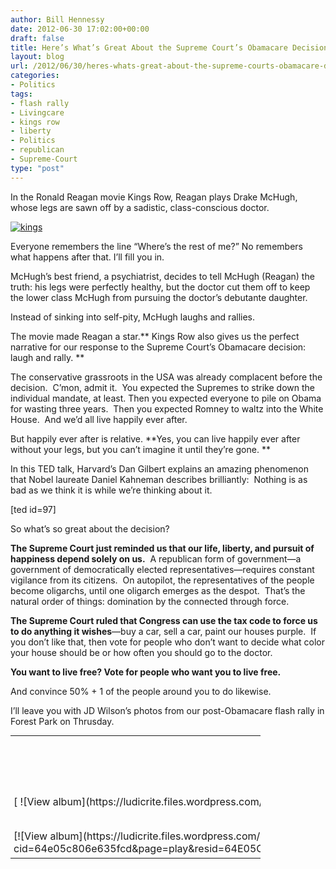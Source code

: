 ```yaml
---
author: Bill Hennessy
date: 2012-06-30 17:02:00+00:00
draft: false
title: Here’s What’s Great About the Supreme Court’s Obamacare Decision
layout: blog
url: /2012/06/30/heres-whats-great-about-the-supreme-courts-obamacare-decision/
categories:
- Politics
tags:
- flash rally
- Livingcare
- kings row
- liberty
- Politics
- republican
- Supreme-Court
type: "post"
---
```


In the Ronald Reagan movie Kings Row, Reagan plays Drake McHugh, whose legs are sawn off by a sadistic, class-conscious doctor.

[![kings](https://ludicrite.files.wordpress.com/2012/06/kings_thumb.jpg)
](https://ludicrite.files.wordpress.com/2012/06/kings.jpg)

Everyone remembers the line “Where’s the rest of me?” No remembers what happens after that. I’ll fill you in.

McHugh’s best friend, a psychiatrist, decides to tell McHugh (Reagan) the truth: his legs were perfectly healthy, but the doctor cut them off to keep the lower class McHugh from pursuing the doctor’s debutante daughter.

Instead of sinking into self-pity, McHugh laughs and rallies.

The movie made Reagan a star.** Kings Row also gives us the perfect narrative for our response to the Supreme Court’s Obamacare decision:  laugh and rally. **

The conservative grassroots in the USA was already complacent before the decision.  C’mon, admit it.  You expected the Supremes to strike down the individual mandate, at least. Then you expected everyone to pile on Obama for wasting three years.  Then you expected Romney to waltz into the White House.  And we’d all live happily ever after.

But happily ever after is relative. **Yes, you can live happily ever after without your legs, but you can’t imagine it until they’re gone. **

In this TED talk, Harvard’s Dan Gilbert explains an amazing phenomenon that Nobel laureate Daniel Kahneman describes brilliantly:  Nothing is as bad as we think it is while we’re thinking about it.

[ted id=97]

So what’s so great about the decision?

**The Supreme Court just reminded us that our life, liberty, and pursuit of happiness depend solely on us.**  A republican form of government—a government of democratically elected representatives—requires constant vigilance from its citizens.  On autopilot, the representatives of the people become oligarchs, until one oligarch emerges as the despot.  That’s the natural order of things: domination by the connected through force.

**The Supreme Court ruled that Congress can use the tax code to force us to do anything it wishes**—buy a car, sell a car, paint our houses purple.  If you don’t like that, then vote for people who don’t want to decide what color your house should be or how often you should go to the doctor.

**You want to live free? Vote for people who want you to live free.**

And convince 50% + 1 of the people around you to do likewise.

I’ll leave you with JD Wilson’s photos from our post-Obamacare flash rally in Forest Park on Thrusday.



<table cellpadding="0" cellspacing="0" style="outline:none;border-style:none;margin:0;padding:0;width:400px;border-collapse:collapse;" border="0" >
<tbody >
<tr >

<td colspan="2" style="outline:none;border-style:none;margin:0;padding:5px 0 5px 5px;width:157px;vertical-align:bottom;" >[ ![View album](https://ludicrite.files.wordpress.com/2012/06/77531900367e0b7e1.png)
](https://skydrive.live.com/redir.aspx?cid=64e05c806e635fcd&page=play&resid=64E05C806E635FCD!561&parid=64E05C806E635FCD!560&type=1&Bsrc=Photomail&Bpub=SDX.Photos&authkey=!AHkuzJgMW5HVLwc)
</td>

<td colspan="3" style="vertical-align:middle;margin:0;padding:5px 5px 5px 0;outline:none;border-style:none;width:223px;" >





[Obamacare Flash Rally by JD Wilson](https://skydrive.live.com/redir.aspx?cid=64e05c806e635fcd&page=browse&resid=64E05C806E635FCD!560&type=5&authkey=!AHkuzJgMW5HVLwc&Bsrc=Photomail&Bpub=SDX.Photos)





<table cellpadding="0" cellspacing="0" style="margin:0;padding:0;outline:none;border-style:none;border-collapse:collapse;width:auto;" border="0" >
<tbody >
<tr >

<td style="vertical-align:top;outline:none;border-style:none;margin:0;padding:10px 15px 6px 0;" >[VIEW SLIDE SHOW](https://skydrive.live.com/redir.aspx?cid=64e05c806e635fcd&page=play&resid=64E05C806E635FCD!560&type=5&authkey=!AHkuzJgMW5HVLwc&Bsrc=Photomail&Bpub=SDX.Photos)
</td>

<td style="vertical-align:top;outline:none;border-style:none;margin:0;padding:10px 0 6px;" >[DOWNLOAD ALL](https://skydrive.live.com/redir.aspx?cid=64e05c806e635fcd&page=downloadphotos&resid=64E05C806E635FCD!560&type=5&Bsrc=Photomail&Bpub=SDX.Photos&authkey=!AHkuzJgMW5HVLwc)
</td>
</tr>
</tbody>
</table>





</td>
</tr>
<tr >

<td style="vertical-align:bottom;outline:none;border-style:none;padding:0 5px 5px;margin:0;width:76px;height:76px;" >[![View album](https://ludicrite.files.wordpress.com/2012/06/493111952816d15c.png)
](https://skydrive.live.com/redir.aspx?cid=64e05c806e635fcd&page=play&resid=64E05C806E635FCD!562&parid=64E05C806E635FCD!560&type=1&Bsrc=Photomail&Bpub=SDX.Photos&authkey=!AHkuzJgMW5HVLwc)
</td>

<td style="vertical-align:bottom;outline:none;border-style:none;padding:0 5px 5px 0;margin:0;width:76px;height:76px;" >[![View album](https://ludicrite.files.wordpress.com/2012/06/2184689016efff459.png)
](https://skydrive.live.com/redir.aspx?cid=64e05c806e635fcd&page=play&resid=64E05C806E635FCD!563&parid=64E05C806E635FCD!560&type=1&Bsrc=Photomail&Bpub=SDX.Photos&authkey=!AHkuzJgMW5HVLwc)
</td>

<td style="vertical-align:bottom;outline:none;border-style:none;padding:0 5px 5px 0;margin:0;width:76px;height:76px;" >[![View album](https://ludicrite.files.wordpress.com/2012/06/2802128535e91757.png)
](https://skydrive.live.com/redir.aspx?cid=64e05c806e635fcd&page=play&resid=64E05C806E635FCD!564&parid=64E05C806E635FCD!560&type=1&Bsrc=Photomail&Bpub=SDX.Photos&authkey=!AHkuzJgMW5HVLwc)
</td>

<td style="vertical-align:bottom;outline:none;border-style:none;padding:0 5px 5px 0;margin:0;width:76px;height:76px;" >[![View album](https://ludicrite.files.wordpress.com/2012/06/65256586920f794e4.png)
](https://skydrive.live.com/redir.aspx?cid=64e05c806e635fcd&page=play&resid=64E05C806E635FCD!565&parid=64E05C806E635FCD!560&type=1&Bsrc=Photomail&Bpub=SDX.Photos&authkey=!AHkuzJgMW5HVLwc)
</td>

<td style="vertical-align:bottom;outline:none;border-style:none;padding:0 5px 5px 0;margin:0;width:76px;height:76px;" >
</td>
</tr>
</tbody>
</table>

